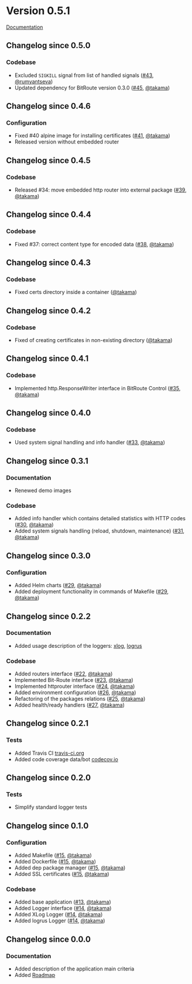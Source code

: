 # Version 0.5.1

[Documentation](README.md)

## Changelog since 0.5.0

### Codebase

- Excluded `SIGKILL` signal from list of handled signals ([#43](https://github.com/takama/k8sapp/pull/43), [@rumyantseva](https://github.com/rumyantseva))
- Updated dependency for BitRoute version 0.3.0 ([#45](https://github.com/takama/k8sapp/pull/45), [@takama](https://github.com/takama))

## Changelog since 0.4.6

### Configuration

- Fixed #40 alpine image for installing certificates ([#41](https://github.com/takama/k8sapp/pull/41), [@takama](https://github.com/takama))
- Released version without embedded router

## Changelog since 0.4.5

### Codebase

- Released #34: move embedded http router into external package ([#39](https://github.com/takama/k8sapp/pull/39), [@takama](https://github.com/takama))

## Changelog since 0.4.4

### Codebase

- Fixed #37: correct content type for encoded data ([#38](https://github.com/takama/k8sapp/pull/38), [@takama](https://github.com/takama))

## Changelog since 0.4.3

### Codebase

- Fixed certs directory inside a container ([@takama](https://github.com/takama))

## Changelog since 0.4.2

### Codebase

- Fixed of creating certificates in non-existing directory ([@takama](https://github.com/takama))

## Changelog since 0.4.1

### Codebase

- Implemented http.ResponseWriter interface in BitRoute Control ([#35](https://github.com/takama/k8sapp/pull/35), [@takama](https://github.com/takama))

## Changelog since 0.4.0

### Codebase

- Used system signal handling and info handler ([#33](https://github.com/takama/k8sapp/pull/33), [@takama](https://github.com/takama))

## Changelog since 0.3.1

### Documentation

- Renewed demo images

### Codebase

- Added info handler which contains detailed statistics with HTTP codes ([#30](https://github.com/takama/k8sapp/pull/30), [@takama](https://github.com/takama))
- Added system signals handling (reload, shutdown, maintenance)  ([#31](https://github.com/takama/k8sapp/pull/31), [@takama](https://github.com/takama))

## Changelog since 0.3.0

### Configuration

- Added Helm charts ([#29](https://github.com/takama/k8sapp/pull/29), [@takama](https://github.com/takama))
- Added deployment functionality in commands of Makefile  ([#29](https://github.com/takama/k8sapp/pull/29), [@takama](https://github.com/takama))

## Changelog since 0.2.2

### Documentation

- Added usage description of the loggers: [xlog](https://github.com/rs/xlog), [logrus](https://github.com/sirupsen/logrus)

### Codebase

- Added routers interface ([#22](https://github.com/takama/k8sapp/pull/22), [@takama](https://github.com/takama))
- Implemented Bit-Route interface  ([#23](https://github.com/takama/k8sapp/pull/23), [@takama](https://github.com/takama))
- Implemented httprouter interface ([#24](https://github.com/takama/k8sapp/pull/24), [@takama](https://github.com/takama))
- Added environment configuration ([#26](https://github.com/takama/k8sapp/pull/26), [@takama](https://github.com/takama))
- Refactoring of the packages relations ([#25](https://github.com/takama/k8sapp/pull/25), [@takama](https://github.com/takama))
- Added health/ready handlers ([#27](https://github.com/takama/k8sapp/pull/27), [@takama](https://github.com/takama))


## Changelog since 0.2.1

### Tests

- Added Travis CI [travis-ci.org](https://travis-ci.org/takama/k8sapp)
- Added code coverage data/bot [codecov.io](https://codecov.io/gh/takama/k8sapp)

## Changelog since 0.2.0

### Tests

- Simplify standard logger tests

## Changelog since 0.1.0

### Configuration

- Added Makefile ([#15](https://github.com/takama/k8sapp/pull/15), [@takama](https://github.com/takama))
- Added Dockerfile ([#15](https://github.com/takama/k8sapp/pull/15), [@takama](https://github.com/takama))
- Added dep package manager ([#15](https://github.com/takama/k8sapp/pull/15), [@takama](https://github.com/takama))
- Added SSL certificates ([#15](https://github.com/takama/k8sapp/pull/15), [@takama](https://github.com/takama))

### Codebase

- Added base application ([#13](https://github.com/takama/k8sapp/pull/13), [@takama](https://github.com/takama))
- Added Logger interface ([#14](https://github.com/takama/k8sapp/pull/14), [@takama](https://github.com/takama))
- Added XLog Logger ([#14](https://github.com/takama/k8sapp/pull/14), [@takama](https://github.com/takama))
- Added logrus Logger ([#14](https://github.com/takama/k8sapp/pull/14), [@takama](https://github.com/takama))

## Changelog since 0.0.0

### Documentation

- Added description of the application main criteria
- Added [Roadmap](https://github.com/takama/k8sapp/wiki/Roadmap)
